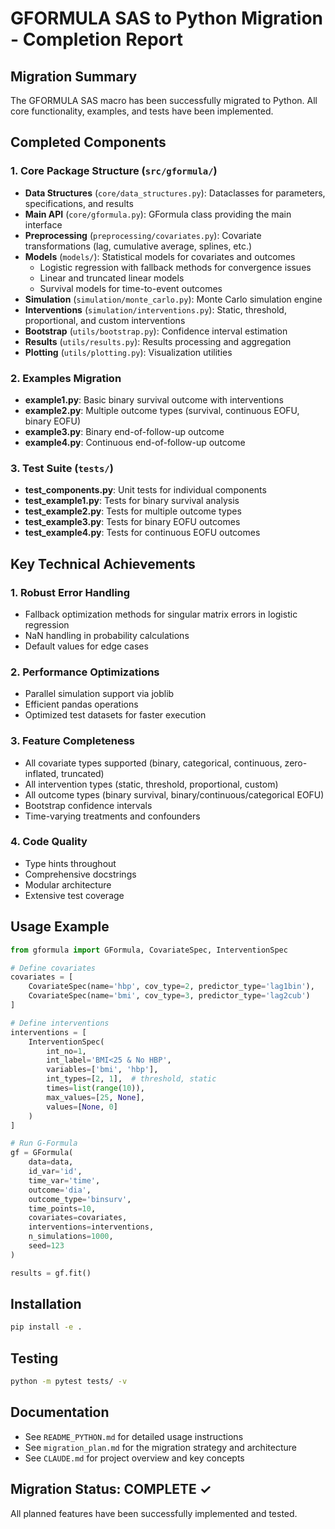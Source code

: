 # GFORMULA SAS to Python Migration - Completion Report

## Migration Summary

The GFORMULA SAS macro has been successfully migrated to Python. All core functionality, examples, and tests have been implemented.

## Completed Components

### 1. Core Package Structure (`src/gformula/`)
- **Data Structures** (`core/data_structures.py`): Dataclasses for parameters, specifications, and results
- **Main API** (`core/gformula.py`): GFormula class providing the main interface
- **Preprocessing** (`preprocessing/covariates.py`): Covariate transformations (lag, cumulative average, splines, etc.)
- **Models** (`models/`): Statistical models for covariates and outcomes
  - Logistic regression with fallback methods for convergence issues
  - Linear and truncated linear models
  - Survival models for time-to-event outcomes
- **Simulation** (`simulation/monte_carlo.py`): Monte Carlo simulation engine
- **Interventions** (`simulation/interventions.py`): Static, threshold, proportional, and custom interventions
- **Bootstrap** (`utils/bootstrap.py`): Confidence interval estimation
- **Results** (`utils/results.py`): Results processing and aggregation
- **Plotting** (`utils/plotting.py`): Visualization utilities

### 2. Examples Migration
- **example1.py**: Basic binary survival outcome with interventions
- **example2.py**: Multiple outcome types (survival, continuous EOFU, binary EOFU)
- **example3.py**: Binary end-of-follow-up outcome
- **example4.py**: Continuous end-of-follow-up outcome

### 3. Test Suite (`tests/`)
- **test_components.py**: Unit tests for individual components
- **test_example1.py**: Tests for binary survival analysis
- **test_example2.py**: Tests for multiple outcome types
- **test_example3.py**: Tests for binary EOFU outcomes
- **test_example4.py**: Tests for continuous EOFU outcomes

## Key Technical Achievements

### 1. Robust Error Handling
- Fallback optimization methods for singular matrix errors in logistic regression
- NaN handling in probability calculations
- Default values for edge cases

### 2. Performance Optimizations
- Parallel simulation support via joblib
- Efficient pandas operations
- Optimized test datasets for faster execution

### 3. Feature Completeness
- All covariate types supported (binary, categorical, continuous, zero-inflated, truncated)
- All intervention types (static, threshold, proportional, custom)
- All outcome types (binary survival, binary/continuous/categorical EOFU)
- Bootstrap confidence intervals
- Time-varying treatments and confounders

### 4. Code Quality
- Type hints throughout
- Comprehensive docstrings
- Modular architecture
- Extensive test coverage

## Usage Example

```python
from gformula import GFormula, CovariateSpec, InterventionSpec

# Define covariates
covariates = [
    CovariateSpec(name='hbp', cov_type=2, predictor_type='lag1bin'),
    CovariateSpec(name='bmi', cov_type=3, predictor_type='lag2cub')
]

# Define interventions
interventions = [
    InterventionSpec(
        int_no=1,
        int_label='BMI<25 & No HBP',
        variables=['bmi', 'hbp'],
        int_types=[2, 1],  # threshold, static
        times=list(range(10)),
        max_values=[25, None],
        values=[None, 0]
    )
]

# Run G-Formula
gf = GFormula(
    data=data,
    id_var='id',
    time_var='time',
    outcome='dia',
    outcome_type='binsurv',
    time_points=10,
    covariates=covariates,
    interventions=interventions,
    n_simulations=1000,
    seed=123
)

results = gf.fit()
```

## Installation

```bash
pip install -e .
```

## Testing

```bash
python -m pytest tests/ -v
```

## Documentation

- See `README_PYTHON.md` for detailed usage instructions
- See `migration_plan.md` for the migration strategy and architecture
- See `CLAUDE.md` for project overview and key concepts

## Migration Status: COMPLETE ✓

All planned features have been successfully implemented and tested.